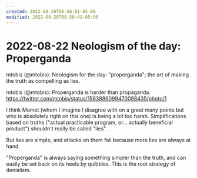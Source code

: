 ```yaml
---
created: 2022-08-28T08:58:01-05:00
modified: 2022-08-28T08:58:41-05:00
---
```


# 2022-08-22 Neologism of the day: Properganda

mtobis (@mtobis): Neologism for the day: "properganda"; the art of making the truth as compelling as lies.

mtobis (@mtobis): Properganda is harder than propaganda. https://twitter.com/mtobis/status/1563886099470098435/photo/1

I think Mamet (whom I imagine I disagree with on a great many points but who is absolutely right on this one) is being a bit too harsh. Simplifications based on truths ("actual practicable program, or... actually beneficial product") shouldn't really be called "lies".

But lies are simple, and attacks on them fail because more lies are always at hand.

"Properganda" is always saying something simpler than the truth, and can easily be set back on its heels by quibbles. This is the root strategy of denialism.
